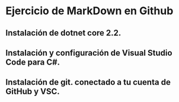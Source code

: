 # Ejercicio de MarkDown en Github

## Instalación de dotnet core 2.2.

## Instalación y configuración de Visual Studio Code para C#.

## Instalación de git. conectado a tu cuenta de GitHub y VSC.